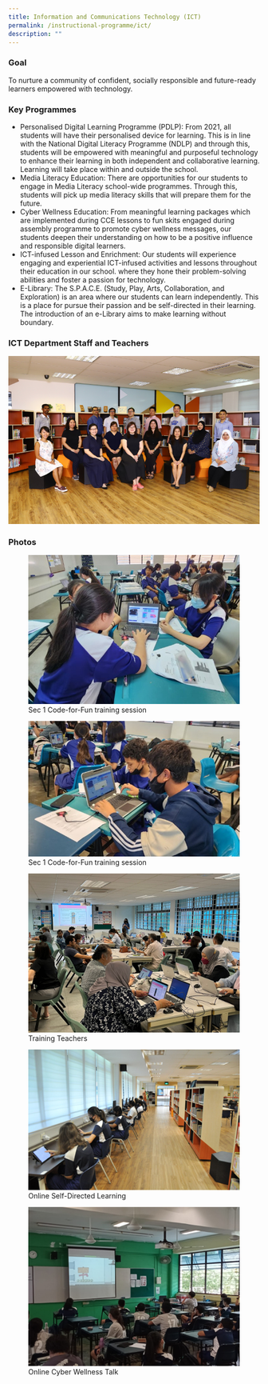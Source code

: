 ```yaml
---
title: Information and Communications Technology (ICT)
permalink: /instructional-programme/ict/
description: ""
---
```

### Goal

To nurture a community of confident, socially responsible and future-ready learners empowered with technology.

### Key Programmes

* Personalised Digital Learning Programme (PDLP): From 2021, all students will have their personalised device for learning. This is in line with the National Digital Literacy Programme (NDLP) and through this, students will be empowered with meaningful and purposeful technology to enhance their learning in both independent and collaborative learning. Learning will take place within and outside the school.
* Media Literacy Education: There are opportunities for our students to engage in Media Literacy school-wide programmes. Through this, students will pick up media literacy skills that will prepare them for the future.
* Cyber Wellness Education: From meaningful learning packages which are implemented during CCE lessons to fun skits engaged during assembly programme to promote cyber wellness messages, our students deepen their understanding on how to be a positive influence and responsible digital learners.
* ICT-infused Lesson and Enrichment: Our students will experience engaging and experiential ICT-infused activities and lessons throughout their education in our school. where they hone their problem-solving abilities and foster a passion for technology.
* E-Library: The S.P.A.C.E. (Study, Play, Arts, Collaboration, and Exploration) is an area where our students can learn independently. This is a place for pursue their passion and be self-directed in their learning. The introduction of an e-Library aims to make learning without boundary.


### ICT Department Staff and Teachers
  
![](/images/IP/ICT/ict_2023.png)


### Photos

<figure><img src="/images/IP/ICT/ICT-3.jpg"><figcaption>Sec 1 Code-for-Fun training session</figcaption></figure>

<figure><img src="/images/IP/ICT/ICT-4.jpg"><figcaption>Sec 1 Code-for-Fun training session</figcaption></figure>


<figure><img src="/images/IP/ICT/Nearpod%20Training.jpeg"><figcaption>Training Teachers</figcaption></figure>

<figure><img src="/images/IP/ICT/Photo_2-Online-Self-Directed-Learning.jpg"><figcaption>Online Self-Directed Learning</figcaption></figure>

<figure><img src="/images/IP/ICT/Photo_3-Online-Cyber-Wellness-Talk.jpg"><figcaption>Online Cyber Wellness Talk</figcaption></figure>